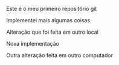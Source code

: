 Este é o meu primeiro repositório git

Implementei mais algumas coisas

Alteração que foi feita em outro local

Nova implementação

Outra alteração feita em outro computador
